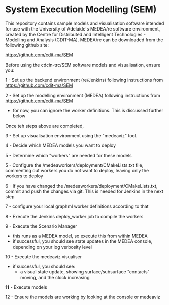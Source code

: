 # System Execution Modelling (SEM)

This repository contains sample models and visualisation software intended for use with the University of Adelaide's MEDEA/re software environment, created by the Centre  for Distributed and Intelligent Technologies - Modelling and Analysis (CDIT-MA). MEDEA/re can be downloaded from the following github site:

https://github.com/cdit-ma/SEM

Before using the cdcin-trc/SEM software models and visualisation, ensure you:

1 - Set up the backend environment (re/Jenkins) following instructions from https://github.com/cdit-ma/SEM

2 - Set up the modelling environment (MEDEA) following instructions from https://github.com/cdit-ma/SEM
  - for now, you can ignore the worker definitions. This is discussed further below

Once teh steps above are completed,

3 - Set up visualisation environment using the "medeaviz" tool.

4 - Decide which MEDEA models you want to deploy

5 - Determine which "workers" are needed for these models

5 - Configure the /medeaworkers/deployment/CMakeLists.txt file, commenting out workers you do not want to deploy, leaving only the workers to deploy

6 - If you have changed the /medeaworkers/deployment/CMakeLists.txt, commit and push the changes via git. This is needed for Jenkins in the next step

7 - configure your local graphml worker definitions according to that

8 - Execute the Jenkins deploy_worker job to compile the workers

9 - Execute the Scenario Manager
  - this runs as a MEDEA model, so execute this from within MEDEA
  - if successful, you should see state updates in the MEDEA console, depending on your log verbosity level

10 - Execute the medeaviz visualiser
  - if successful, you should see:
    - a visual state update, showing surface/subsurface "contacts" moving, and the clock increasing

<b>11</b> - Execute models

12 - Ensure the models are working by looking at the console or medeaviz

